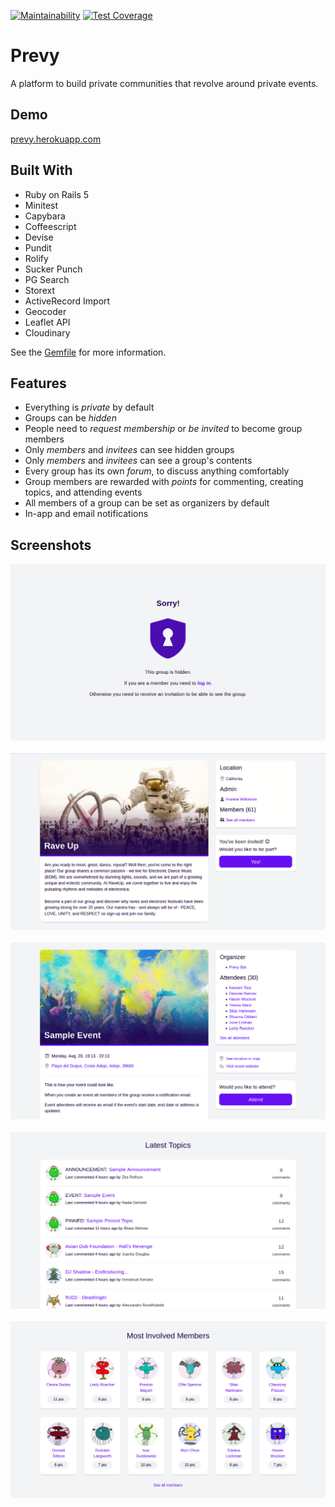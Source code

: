 [![Maintainability](https://api.codeclimate.com/v1/badges/4ff8c244d2d53411887b/maintainability)](https://codeclimate.com/github/lujanfernaud/prevy/maintainability) [![Test Coverage](https://api.codeclimate.com/v1/badges/4ff8c244d2d53411887b/test_coverage)](https://codeclimate.com/github/lujanfernaud/prevy/test_coverage)

# Prevy

A platform to build private communities that revolve around private events.

## Demo

[prevy.herokuapp.com](https://prevy.herokuapp.com/)

## Built With

- Ruby on Rails 5
- Minitest
- Capybara
- Coffeescript
- Devise
- Pundit
- Rolify
- Sucker Punch
- PG Search
- Storext
- ActiveRecord Import
- Geocoder
- Leaflet API
- Cloudinary

See the [Gemfile](Gemfile) for more information.

## Features

- Everything is *private* by default
- Groups can be *hidden*
- People need to *request membership* or *be invited* to become group members
- Only *members* and *invitees* can see hidden groups
- Only *members* and *invitees* can see a group's contents
- Every group has its own *forum*, to discuss anything comfortably
- Group members are rewarded with *points* for commenting, creating topics, and attending events
- All members of a group can be set as organizers by default
- In-app and email notifications

## Screenshots

<kbd>
  <img src="public/images/promo/hidden_group.png" alt="Hidden Group">
</kbd>  
&nbsp;
<kbd>
  <img src="public/images/promo/rave_up.png" alt="Rave Up Group">
</kbd>  
&nbsp;
<kbd>
  <img src="public/images/promo/sample_event.png" alt="Private Event">
</kbd>  
&nbsp;
<kbd>
  <img src="public/images/promo/latest_topics.png" alt="Group Forum">
</kbd>  
&nbsp;
<kbd>
  <img src="public/images/promo/most_involved_members.png" alt="Most Involved Members">
</kbd>
